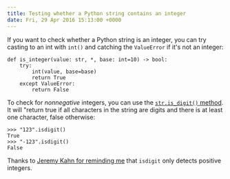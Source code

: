 ```yaml
---
title: Testing whether a Python string contains an integer
date: Fri, 29 Apr 2016 15:13:00 +0000
---
```

If you want to check whether a Python string is an integer, you can try
casting to an int with `int()` and catching the `ValueError` if it's not an
integer:

    
    
    def is_integer(value: str, *, base: int=10) -> bool:
        try:
            int(value, base=base)
            return True
        except ValueError:
            return False

To check for _nonnegative_ integers, you can use the [`str.is_digit()`
method](https://docs.python.org/3.8/library/stdtypes.html#str.isdigit). It
will "return true if all characters in the string are digits and there is at
least one character, false otherwise:

    
    
    >>> "123".isdigit()
    True
    >>> "-123".isdigit()
    False

Thanks to [Jeremy Kahn for reminding
me](https://twitter.com/trochee/status/726162607460114433) that `isdigit` only
detects positive integers.

